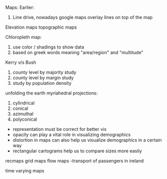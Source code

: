 Maps:
Earlier:
1. Line drive, nowadays google maps overlay lines on top of the map


Elevation maps
topographic maps


Chloropleth map:
1. use color / shadings to show data
2. based on greek words meaning "area/region" and "multitude"

Kerry v/s Bush 
1. county level by majority study
2. county level by margin study
3. study by population density


unfolding the earth myriahedral projections:
1. cylindrical
2. conical
3. azimuthal
4. polyconical


- representation must be correct for better vis
- opacity can play a vital role in visualizing demographics
- distortion in maps can also help us visualize demographics in a certain way
- rectangular cartograms help us to compare sizes more easily



recmaps
grid maps
flow maps -transport of passengers in ireland

time varying maps
